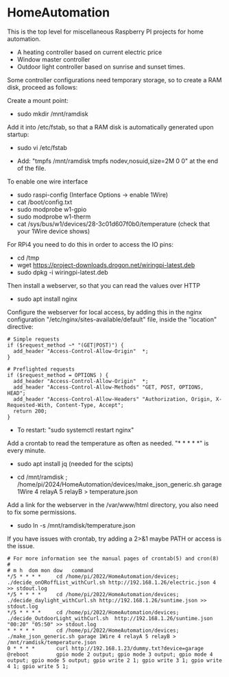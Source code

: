 HomeAutomation
==============

This is the top level for miscellaneous Raspberry PI projects for home automation.

* A heating controller based on current electric price
* Window master controller
* Outdoor light controller based on sunrise and sunset times.

Some controller configurations need temporary storage, so to create a RAM disk, proceed as follows:

Create a mount point:

* sudo mkdir /mnt/ramdisk

Add it into /etc/fstab, so that a RAM disk is automatically generated upon startup:

* sudo vi /etc/fstab

* Add: "tmpfs /mnt/ramdisk tmpfs nodev,nosuid,size=2M 0 0" at the end of the file.

To enable one wire interface

* sudo raspi-config   (Interface Options -> enable 1Wire)
* cat /boot/config.txt   
* sudo modprobe w1-gpio
* sudo modprobe w1-therm
* cat /sys/bus/w1/devices/28-3c01d607f0b0/temperature  (check that your 1Wire device shows)

For RPi4 you need to do this in order to access the IO pins:

* cd /tmp
* wget https://project-downloads.drogon.net/wiringpi-latest.deb
* sudo dpkg -i wiringpi-latest.deb

Then install a webserver, so that you can read the values over HTTP

* sudo apt install nginx

Configure the webserver for local access, by adding this in the nginx configuration "/etc/nginx/sites-available/default" file, inside the "location" directive:

    # Simple requests
    if ($request_method ~* "(GET|POST)") {
      add_header "Access-Control-Allow-Origin"  *;
    }

    # Preflighted requests
    if ($request_method = OPTIONS ) {
      add_header "Access-Control-Allow-Origin"  *;
      add_header "Access-Control-Allow-Methods" "GET, POST, OPTIONS, HEAD";
      add_header "Access-Control-Allow-Headers" "Authorization, Origin, X-Requested-With, Content-Type, Accept";
      return 200;
    }
    
* To restart: "sudo systemctl restart nginx"

Add a crontab to read the temperature as often as needed. "* * * * *" is every minute.

* sudo apt install jq   (needed for the scipts)

* cd /mnt/ramdisk ;  /home/pi/2024/HomeAutomation/devices/make_json_generic.sh garage 1Wire 4 relayA 5 relayB > temperature.json
    
Add a link for the webserver in the /var/www/html directory, you also need to fix some permissions.

* sudo ln -s /mnt/ramdisk/temperature.json

If you have issues with crontab, try adding a 2>&1 maybe PATH or access is the issue.

    # For more information see the manual pages of crontab(5) and cron(8)
    # 
    # m h  dom mon dow   command
    */5 * * * * 	cd /home/pi/2022/HomeAutomation/devices; ./decide_onORoffList_withCurl.sh http://192.168.1.26/electric.json 4 >> stdout.log
    */5 * * * * 	cd /home/pi/2022/HomeAutomation/devices; ./decide_daylight_withCurl.sh http://192.168.1.26/suntime.json >> stdout.log
    */5 * * * * 	cd /home/pi/2022/HomeAutomation/devices; ./decide_OutdoorLight_withCurl.sh  http://192.168.1.26/suntime.json "00:20" "05:50" >> stdout.log
    * * * * *	    cd /home/pi/2022/HomeAutomation/devices; ./make_json_generic.sh garage 1Wire 4 relayA 5 relayB > /mnt/ramdisk/temperature.json
    0 * * * *	    curl http://192.168.1.23/dummy.txt?device=garage
    @reboot		    gpio mode 2 output; gpio mode 3 output; gpio mode 4 output; gpio mode 5 output; gpio write 2 1; gpio write 3 1; gpio write 4 1; gpio write 5 1;

